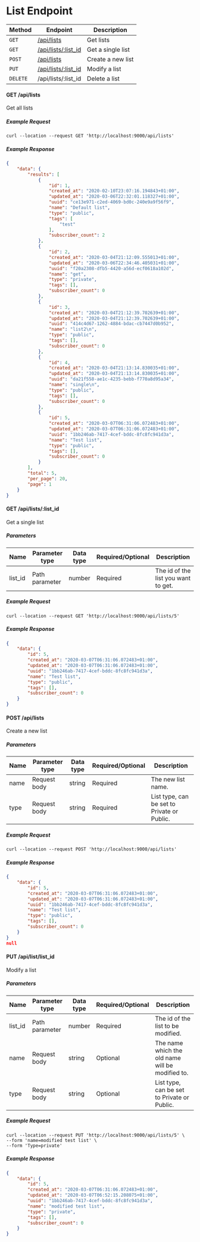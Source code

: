 # List Endpoint
Method                   | Endpoint                                             | Description
-------------------------|------------------------------------------------------|----------------------------------------------
`GET`                    | [/api/lists](#get-apilists)                          | Get lists
`GET`                    | [/api/lists/:list_id](#get-apilistslist_id)          | Get a single list
`POST`                   | [/api/lists](#post-apilists)                         | Create a new list
`PUT`                    | [/api/lists/:list_id](#put-apilistslist_i)           | Modify a list
`DELETE`                 |  /api/lists/:list_id                                 | Delete a list


#### **GET** /api/lists
Get all lists

##### Example Request
```shell
curl --location --request GET 'http://localhost:9000/api/lists'
```

##### Example Response
```json
{
    "data": {
        "results": [
            {
                "id": 1,
                "created_at": "2020-02-10T23:07:16.194843+01:00",
                "updated_at": "2020-03-06T22:32:01.118327+01:00",
                "uuid": "ce13e971-c2ed-4069-bd0c-240e9a9f56f9",
                "name": "Default list",
                "type": "public",
                "tags": [
                    "test"
                ],
                "subscriber_count": 2
            },
            {
                "id": 2,
                "created_at": "2020-03-04T21:12:09.555013+01:00",
                "updated_at": "2020-03-06T22:34:46.405031+01:00",
                "uuid": "f20a2308-dfb5-4420-a56d-ecf0618a102d",
                "name": "get",
                "type": "private",
                "tags": [],
                "subscriber_count": 0
            },
            {
                "id": 3,
                "created_at": "2020-03-04T21:12:39.702639+01:00",
                "updated_at": "2020-03-04T21:12:39.702639+01:00",
                "uuid": "414c4d67-1262-4884-bdac-cb7447d0b952",
                "name": "list2\n",
                "type": "public",
                "tags": [],
                "subscriber_count": 0
            },
            {
                "id": 4,
                "created_at": "2020-03-04T21:13:14.830035+01:00",
                "updated_at": "2020-03-04T21:13:14.830035+01:00",
                "uuid": "da21f558-ae1c-4235-bebb-f770a8d95a34",
                "name": "single\n",
                "type": "public",
                "tags": [],
                "subscriber_count": 0
            },
            {
                "id": 5,
                "created_at": "2020-03-07T06:31:06.072483+01:00",
                "updated_at": "2020-03-07T06:31:06.072483+01:00",
                "uuid": "1bb246ab-7417-4cef-bddc-8fc8fc941d3a",
                "name": "Test list",
                "type": "public",
                "tags": [],
                "subscriber_count": 0
            }
        ],
        "total": 5,
        "per_page": 20,
        "page": 1
    }
}
```

#### **GET** /api/lists/:list_id
Get a single list

##### Parameters
Name    | Parameter type     | Data type   | Required/Optional   | Description
--------|--------------------|-------------|---------------------|---------------------
list_id | Path parameter     | number      | Required            |  The id of the list you want to get.

##### Example Request
``` shell
curl --location --request GET 'http://localhost:9000/api/lists/5'
```

##### Example Response
```json
{
    "data": {
        "id": 5,
        "created_at": "2020-03-07T06:31:06.072483+01:00",
        "updated_at": "2020-03-07T06:31:06.072483+01:00",
        "uuid": "1bb246ab-7417-4cef-bddc-8fc8fc941d3a",
        "name": "Test list",
        "type": "public",
        "tags": [],
        "subscriber_count": 0
    }
}
```

#### **POST** /api/lists
Create a new list

##### Parameters
Name    | Parameter type  | Data type   | Required/Optional  | Description
--------|-----------------|-------------|--------------------|----------------
name    | Request body    | string      | Required           | The new list name.  
type    | Request body    | string      | Required           | List type, can be set to Private or Public.

##### Example Request
``` shell
curl --location --request POST 'http://localhost:9000/api/lists'
```

##### Example Response
```json
{
    "data": {
        "id": 5,
        "created_at": "2020-03-07T06:31:06.072483+01:00",
        "updated_at": "2020-03-07T06:31:06.072483+01:00",
        "uuid": "1bb246ab-7417-4cef-bddc-8fc8fc941d3a",
        "name": "Test list",
        "type": "public",
        "tags": [],
        "subscriber_count": 0
    }
}
null
```

#### **PUT** /api/list/list_id
Modify a list

##### Parameters
Name      |  Parameter type    | Data type    | Required/Optional     | Description
----------|--------------------|--------------|-----------------------|-------------------------
list_id   | Path parameter     | number       | Required              | The id of the list to be modified.
name      | Request body       | string       | Optional              | The name which the old name will be modified to.
type      | Request body       | string       | Optional              | List type, can be set to Private or Public.


##### Example Request
```shell
curl --location --request PUT 'http://localhost:9000/api/lists/5' \
--form 'name=modified test list' \
--form 'Type=private'
```

##### Example Response
``` json
{
    "data": {
        "id": 5,
        "created_at": "2020-03-07T06:31:06.072483+01:00",
        "updated_at": "2020-03-07T06:52:15.208075+01:00",
        "uuid": "1bb246ab-7417-4cef-bddc-8fc8fc941d3a",
        "name": "modified test list",
        "type": "private",
        "tags": [],
        "subscriber_count": 0
    }
}
```

